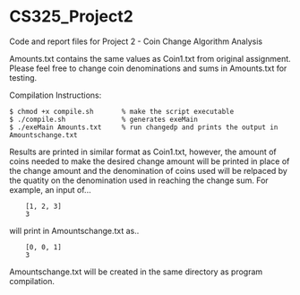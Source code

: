 # CS325_Project2
Code and report files for Project 2 - Coin Change Algorithm Analysis 

Amounts.txt contains the same values as Coin1.txt from original assignment. 
Please feel free to change coin denominations and sums in Amounts.txt for testing. 

Compilation Instructions:

    $ chmod +x compile.sh       % make the script executable
    $ ./compile.sh              % generates exeMain 
    $ ./exeMain Amounts.txt     % run changedp and prints the output in Amountschange.txt
 
Results are printed in similar format as Coin1.txt, however, the amount of coins needed to make
the desired change amount will be printed in place of the change amount and the denomination of 
coins used will be relpaced by the quatity on the denomination used in reaching the change sum. 
For example, an input of...
        
        [1, 2, 3]
        3
        
will print in Amountschange.txt as..

        [0, 0, 1]
        3

Amountschange.txt will be created in the same directory as program compilation. 

    


